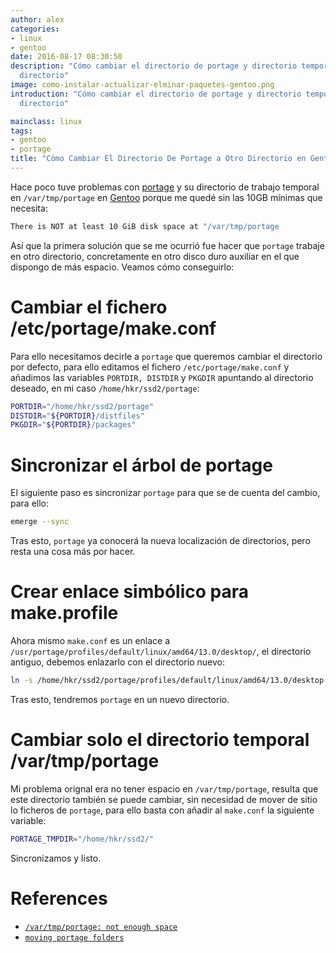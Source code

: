 ```yaml
---
author: alex
categories:
- linux
- gentoo
date: 2016-08-17 08:30:50
description: "Cómo cambiar el directorio de portage y directorio temporal a otro
  directorio"
image: como-instalar-actualizar-elminar-paquetes-gentoo.png
introduction: "Cómo cambiar el directorio de portage y directorio temporal a otro
  directorio"

mainclass: linux
tags:
- gentoo
- portage
title: "Cómo Cambiar El Directorio De Portage a Otro Directorio en Gentoo"
---
```


Hace poco tuve problemas con [portage](/como-instalar-actualizar-elminar-paquetes-gentoo/ "Cómo Instalar/actualizar/eliminar Paquetes en Gentoo") y su directorio de trabajo temporal en `/var/tmp/portage` en [Gentoo](/tags/gentoo) porque me quedé sin las 10GB mínimas que necesita:

```bash
There is NOT at least 10 GiB disk space at "/var/tmp/portage
```

Así que la primera solución que se me ocurrió fue hacer que `portage` trabaje en otro directorio, concretamente en otro disco duro auxiliar en el que dispongo de más espacio. Veamos cómo conseguirlo:



# Cambiar el fichero /etc/portage/make.conf

<!--more--><!--ad-->

Para ello necesitamos decirle a `portage` que queremos cambiar el directorio por defecto, para ello editamos el fichero `/etc/portage/make.conf` y añadimos las variables `PORTDIR, DISTDIR` y `PKGDIR` apuntando al directorio deseado, en mi caso `/home/hkr/ssd2/portage`:

```bash
PORTDIR="/home/hkr/ssd2/portage"
DISTDIR="${PORTDIR}/distfiles"
PKGDIR="${PORTDIR}/packages"
```

# Sincronizar el árbol de portage

El siguiente paso es sincronizar `portage` para que se de cuenta del cambio, para ello:

```bash
emerge --sync
```

Tras esto, `portage` ya conocerá la nueva localización de directorios, pero resta una cosa más por hacer.

# Crear enlace simbólico para make.profile

Ahora mismo `make.conf` es un enlace a `/usr/portage/profiles/default/linux/amd64/13.0/desktop/`, el directorio antiguo, debemos enlazarlo con el directorio nuevo:

```bash
ln -s /home/hkr/ssd2/portage/profiles/default/linux/amd64/13.0/desktop /etc/portage/make.profile
```

Tras esto, tendremos `portage` en un nuevo directorio.

# Cambiar solo el directorio temporal /var/tmp/portage

Mi problema orignal era no tener espacio en `/var/tmp/portage`, resulta que este directorio también se puede cambiar, sin necesidad de mover de sitio lo ficheros de `portage`, para ello basta con añadir al `make.conf` la siguiente variable:

```bash
PORTAGE_TMPDIR="/home/hkr/ssd2/"
```

Sincronizamos y listo.

# References

- [`/var/tmp/portage: not enough space`](https://forums.gentoo.org/viewtopic-t-774539.html "/var/tmp/portage: not enough space")
- [`moving portage folders`](https://forums.gentoo.org/viewtopic.php?t=120770 "moving portage folders [SOLVED]")
